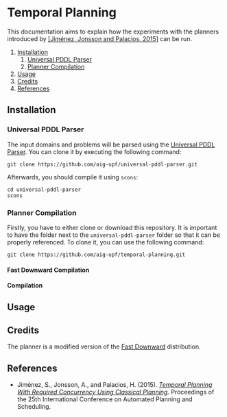 # Temporal Planning

This documentation aims to explain how the experiments with the planners introduced by [[Jiménez, Jonsson and Palacios, 2015]](#ref-tmp-planning-icaps15) can be run.

1. [Installation](#installation)
	1. [Universal PDDL Parser](#universal-pddl-parser)
	1. [Planner Compilation](#planner-compilation)
1. [Usage](#usage)
1. [Credits](#credits)
1. [References](#references)

## <a name="installation"></a>Installation

### <a name="universal-pddl-parser"></a>Universal PDDL Parser

The input domains and problems will be parsed using the [Universal PDDL Parser](https://github.com/aig-upf/universal-pddl-parser). You can clone it by executing the following command:

```
git clone https://github.com/aig-upf/universal-pddl-parser.git
```

Afterwards, you should compile it using `scons`:

```
cd universal-pddl-parser
scons
```

### <a name="planner-compilation"></a>Planner Compilation

Firstly, you have to either clone or download this repository. It is important to have the folder next to the `universal-pddl-parser` folder so that it can be properly referenced. To clone it, you can use the following command:

```
git clone https://github.com/aig-upf/temporal-planning.git
```

#### Fast Downward Compilation

#### Compilation


## <a name="usage"></a>Usage

## <a name="credits"></a>Credits

The planner is a modified version of the [Fast Downward](http://www.fast-downward.org) distribution.

## <a name="references"></a>References

* <a name="ref-tmp-planning-icaps15">Jiménez, S., Jonsson, A., and Palacios, H. (2015).</a> [_Temporal Planning With Required Concurrency Using Classical Planning_](http://www.dtic.upf.edu/~jonsson/icaps15.pdf). Proceedings of the 25th International Conference on Automated Planning and Scheduling.